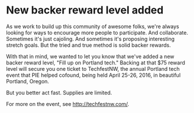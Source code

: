 # New backer reward level added

As we work to build up this community of awesome folks, we're always looking for ways to encourage more people to participate. And collaborate. Sometimes it's just cajoling. And sometimes it's proposing interesting stretch goals. But the tried and true method is solid backer rewards.

With that in mind, we wanted to let you know that we've added a new backer reward level, "Fill up on Portland tech." Backing at that $75 reward level will secure you one ticket to TechfestNW, the annual Portland tech event that PIE helped cofound, being held April 25-26, 2016, in beautiful Portland, Oregon.

But you better act fast. Supplies are limited.

For more on the event, see http://techfestnw.com/. 